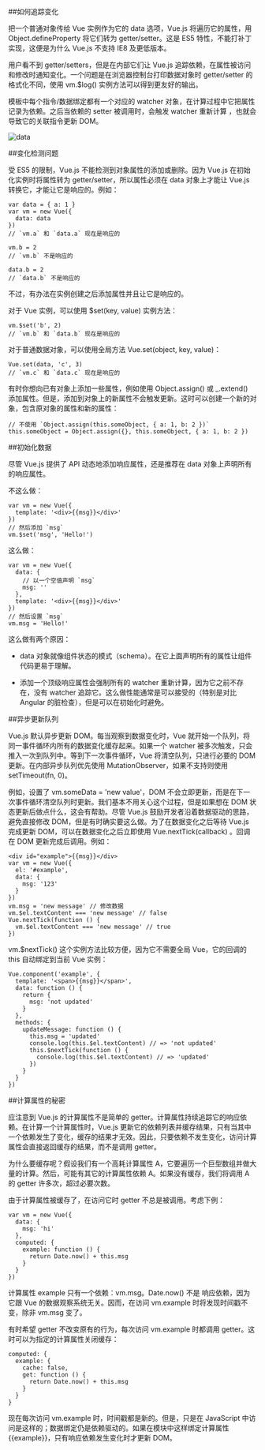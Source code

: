 ##如何追踪变化

把一个普通对象传给 Vue 实例作为它的 data 选项，Vue.js 将遍历它的属性，用 Object.defineProperty 将它们转为 getter/setter。这是 ES5 特性，不能打补丁实现，这便是为什么 Vue.js 不支持 IE8 及更低版本。

用户看不到 getter/setters，但是在内部它们让 Vue.js 追踪依赖，在属性被访问和修改时通知变化。一个问题是在浏览器控制台打印数据对象时 getter/setter 的格式化不同，使用 vm.$log() 实例方法可以得到更友好的输出。

模板中每个指令/数据绑定都有一个对应的 watcher 对象，在计算过程中它把属性记录为依赖。之后当依赖的 setter 被调用时，会触发 watcher 重新计算 ，也就会导致它的关联指令更新 DOM。

![data](http://cn.vuejs.org/images/data.png)

##变化检测问题

受 ES5 的限制，Vue.js 不能检测到对象属性的添加或删除。因为 Vue.js 在初始化实例时将属性转为 getter/setter，所以属性必须在 data 对象上才能让 Vue.js 转换它，才能让它是响应的。例如：

    var data = { a: 1 }
    var vm = new Vue({
      data: data
    })
    // `vm.a` 和 `data.a` 现在是响应的

    vm.b = 2
    // `vm.b` 不是响应的

    data.b = 2
    // `data.b` 不是响应的

不过，有办法在实例创建之后添加属性并且让它是响应的。

对于 Vue 实例，可以使用 $set(key, value) 实例方法：

    vm.$set('b', 2)
    // `vm.b` 和 `data.b` 现在是响应的

对于普通数据对象，可以使用全局方法 Vue.set(object, key, value)：

    Vue.set(data, 'c', 3)
    // `vm.c` 和 `data.c` 现在是响应的

有时你想向已有对象上添加一些属性，例如使用 Object.assign() 或 _.extend() 添加属性。但是，添加到对象上的新属性不会触发更新。这时可以创建一个新的对象，包含原对象的属性和新的属性：

    // 不使用 `Object.assign(this.someObject, { a: 1, b: 2 })`
    this.someObject = Object.assign({}, this.someObject, { a: 1, b: 2 })

##初始化数据

尽管 Vue.js 提供了 API 动态地添加响应属性，还是推荐在 data 对象上声明所有的响应属性。

不这么做：

    var vm = new Vue({
      template: '<div>{{msg}}</div>'
    })
    // 然后添加 `msg`
    vm.$set('msg', 'Hello!')

这么做：

    var vm = new Vue({
      data: {
        // 以一个空值声明 `msg`
        msg: ''
      },
      template: '<div>{{msg}}</div>'
    })
    // 然后设置 `msg`
    vm.msg = 'Hello!'

这么做有两个原因：

* data 对象就像组件状态的模式（schema）。在它上面声明所有的属性让组件代码更易于理解。

* 添加一个顶级响应属性会强制所有的 watcher 重新计算，因为它之前不存在，没有 watcher 追踪它。这么做性能通常是可以接受的（特别是对比 Angular 的脏检查），但是可以在初始化时避免。

##异步更新队列

Vue.js 默认异步更新 DOM。每当观察到数据变化时，Vue 就开始一个队列，将同一事件循环内所有的数据变化缓存起来。如果一个 watcher 被多次触发，只会推入一次到队列中。等到下一次事件循环，Vue 将清空队列，只进行必要的 DOM 更新。在内部异步队列优先使用 MutationObserver，如果不支持则使用 setTimeout(fn, 0)。

例如，设置了 vm.someData = 'new value'，DOM 不会立即更新，而是在下一次事件循环清空队列时更新。我们基本不用关心这个过程，但是如果想在 DOM 状态更新后做点什么，这会有帮助。尽管 Vue.js 鼓励开发者沿着数据驱动的思路，避免直接修改 DOM，但是有时确实要这么做。为了在数据变化之后等待 Vue.js 完成更新 DOM，可以在数据变化之后立即使用 Vue.nextTick(callback) 。回调在 DOM 更新完成后调用。例如：

    <div id="example">{{msg}}</div>
    var vm = new Vue({
      el: '#example',
      data: {
        msg: '123'
      }
    })
    vm.msg = 'new message' // 修改数据
    vm.$el.textContent === 'new message' // false
    Vue.nextTick(function () {
      vm.$el.textContent === 'new message' // true
    })

vm.$nextTick() 这个实例方法比较方便，因为它不需要全局 Vue，它的回调的 this 自动绑定到当前 Vue 实例：

    Vue.component('example', {
      template: '<span>{{msg}}</span>',
      data: function () {
        return {
          msg: 'not updated'
        }
      },
      methods: {
        updateMessage: function () {
          this.msg = 'updated'
          console.log(this.$el.textContent) // => 'not updated'
          this.$nextTick(function () {
            console.log(this.$el.textContent) // => 'updated'
          })
        }
      }
    })

##计算属性的秘密

应注意到 Vue.js 的计算属性不是简单的 getter。计算属性持续追踪它的响应依赖。在计算一个计算属性时，Vue.js 更新它的依赖列表并缓存结果，只有当其中一个依赖发生了变化，缓存的结果才无效。因此，只要依赖不发生变化，访问计算属性会直接返回缓存的结果，而不是调用 getter。

为什么要缓存呢？假设我们有一个高耗计算属性 A，它要遍历一个巨型数组并做大量的计算。然后，可能有其它的计算属性依赖 A。如果没有缓存，我们将调用 A 的 getter 许多次，超过必要次数。

由于计算属性被缓存了，在访问它时 getter 不总是被调用。考虑下例：

    var vm = new Vue({
      data: {
        msg: 'hi'
      },
      computed: {
        example: function () {
          return Date.now() + this.msg
        }
      }
    })

计算属性 example 只有一个依赖：vm.msg。Date.now() 不是 响应依赖，因为它跟 Vue 的数据观察系统无关。因而，在访问 vm.example 时将发现时间戳不变，除非 vm.msg 变了。

有时希望 getter 不改变原有的行为，每次访问 vm.example 时都调用 getter。这时可以为指定的计算属性关闭缓存：

    computed: {
      example: {
        cache: false,
        get: function () {
          return Date.now() + this.msg
        }
      }
    }

现在每次访问 vm.example 时，时间戳都是新的。但是，只是在 JavaScript 中访问是这样的；数据绑定仍是依赖驱动的。如果在模块中这样绑定计算属性 {{example}}，只有响应依赖发生变化时才更新 DOM。
